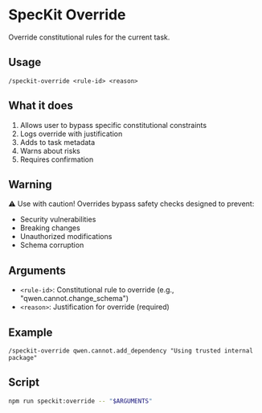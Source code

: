# SpecKit Override

Override constitutional rules for the current task.

## Usage
```
/speckit-override <rule-id> <reason>
```

## What it does
1. Allows user to bypass specific constitutional constraints
2. Logs override with justification
3. Adds to task metadata
4. Warns about risks
5. Requires confirmation

## Warning
⚠️ Use with caution! Overrides bypass safety checks designed to prevent:
- Security vulnerabilities
- Breaking changes
- Unauthorized modifications
- Schema corruption

## Arguments
- `<rule-id>`: Constitutional rule to override (e.g., "qwen.cannot.change_schema")
- `<reason>`: Justification for override (required)

## Example
```
/speckit-override qwen.cannot.add_dependency "Using trusted internal package"
```

## Script
```bash
npm run speckit:override -- "$ARGUMENTS"
```
